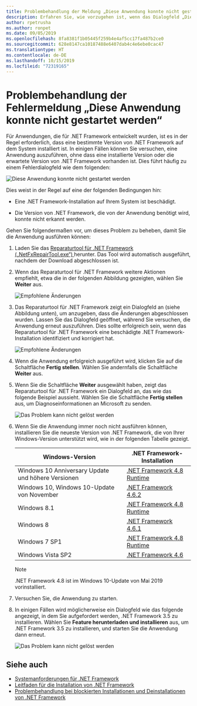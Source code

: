 ```yaml
---
title: Problembehandlung der Meldung „Diese Anwendung konnte nicht gestartet werden“
description: Erfahren Sie, wie vorzugehen ist, wenn das Dialogfeld „Diese Anwendung konnte nicht gestartet werden“ angezeigt wird.
author: rpetrusha
ms.author: ronpet
ms.date: 09/05/2019
ms.openlocfilehash: 8fa8381f1b05445f259b4e4af5cc17fa487b2ce0
ms.sourcegitcommit: 628e8147ca10187488e6407dab4c4e6ebe0cac47
ms.translationtype: HT
ms.contentlocale: de-DE
ms.lasthandoff: 10/15/2019
ms.locfileid: "72319165"
---
```

# <a name="troubleshooting-a-this-application-could-not-be-started-error-message"></a>Problembehandlung der Fehlermeldung „Diese Anwendung konnte nicht gestartet werden“

Für Anwendungen, die für .NET Framework entwickelt wurden, ist es in der Regel erforderlich, dass eine bestimmte Version von .NET Framework auf dem System installiert ist. In einigen Fällen können Sie versuchen, eine Anwendung auszuführen, ohne dass eine installierte Version oder die erwartete Version von .NET Framework vorhanden ist. Dies führt häufig zu einem Fehlerdialogfeld wie dem folgenden:

![Diese Anwendung konnte nicht gestartet werden](media/application-not-started/app-could-not-be-started.png)

Dies weist in der Regel auf eine der folgenden Bedingungen hin:

- Eine .NET Framework-Installation auf Ihrem System ist beschädigt.

- Die Version von .NET Framework, die von der Anwendung benötigt wird, konnte nicht erkannt werden.

Gehen Sie folgendermaßen vor, um dieses Problem zu beheben, damit Sie die Anwendung ausführen können:

1. Laden Sie das [Reparaturtool für .NET Framework („NetFxRepairTool.exe“) ](https://www.microsoft.com/download/details.aspx?id=30135) herunter. Das Tool wird automatisch ausgeführt, nachdem der Download abgeschlossen ist.

1. Wenn das Reparaturtool für .NET Framework weitere Aktionen empfiehlt, etwa die in der folgenden Abbildung gezeigten, wählen Sie **Weiter** aus.

   ![Empfohlene Änderungen](media/application-not-started/repair-tool-recommended-changes.png)

1. Das Reparaturtool für .NET Framework zeigt ein Dialogfeld an (siehe Abbildung unten), um anzugeben, dass die Änderungen abgeschlossen wurden. Lassen Sie das Dialogfeld geöffnet, während Sie versuchen, die Anwendung erneut auszuführen. Dies sollte erfolgreich sein, wenn das Reparaturtool für .NET Framework eine beschädigte .NET Framework-Installation identifiziert und korrigiert hat.

   ![Empfohlene Änderungen](media/application-not-started/repair-tool-changes-complete.png)

1. Wenn die Anwendung erfolgreich ausgeführt wird, klicken Sie auf die Schaltfläche **Fertig stellen**. Wählen Sie andernfalls die Schaltfläche **Weiter** aus.

1. Wenn Sie die Schaltfläche **Weiter** ausgewählt haben, zeigt das Reparaturtool für .NET Framework ein Dialogfeld an, das wie das folgende Beispiel aussieht. Wählen Sie die Schaltfläche **Fertig stellen** aus, um Diagnoseinformationen an Microsoft zu senden.

   ![Das Problem kann nicht gelöst werden](media/application-not-started/repair-tool-no-resolution.png)

1. Wenn Sie die Anwendung immer noch nicht ausführen können, installieren Sie die neueste Version von .NET Framework, die von Ihrer Windows-Version unterstützt wird, wie in der folgenden Tabelle gezeigt.

   |Windows-Version|.NET Framework-Installation|
   |---|---|
   |Windows 10 Anniversary Update und höhere Versionen|[.NET Framework 4.8 Runtime](https://dotnet.microsoft.com/download/dotnet-framework/net48)|
   |Windows 10, Windows 10-Update von November|[.NET Framework 4.6.2](https://www.microsoft.com/download/details.aspx?id=53345)|
   |Windows 8.1|[.NET Framework 4.8 Runtime](https://dotnet.microsoft.com/download/dotnet-framework/net48)|
   |Windows 8|[.NET Framework 4.6.1](https://www.microsoft.com/download/details.aspx?id=49981)|
   |Windows 7 SP1|[.NET Framework 4.8 Runtime](https://dotnet.microsoft.com/download/dotnet-framework/net48)|
   |Windows Vista SP2|[.NET Framework 4.6](https://www.microsoft.com/download/details.aspx?id=48130)|

   > [!NOTE]
   > .NET Framework 4.8 ist im Windows 10-Update von Mai 2019 vorinstalliert.

1. Versuchen Sie, die Anwendung zu starten.

1. In einigen Fällen wird möglicherweise ein Dialogfeld wie das folgende angezeigt, in dem Sie aufgefordert werden, .NET Framework 3.5 zu installieren. Wählen Sie **Feature herunterladen und installieren** aus, um .NET Framework 3.5 zu installieren, und starten Sie die Anwendung dann erneut.

   ![Das Problem kann nicht gelöst werden](media/application-not-started/install-3-5.png)

## <a name="see-also"></a>Siehe auch

- [Systemanforderungen für .NET Framework](../get-started/system-requirements.md)
- [Leitfaden für die Installation von .NET Framework](index.md)
- [Problembehandlung bei blockierten Installationen und Deinstallationen von .NET Framework](troubleshoot-blocked-installations-and-uninstallations.md)
